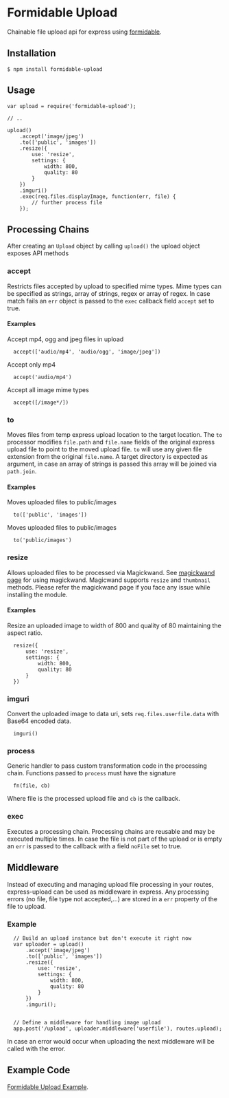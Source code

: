 # Formidable Upload

Chainable file upload api for express using [formidable](https://github.com/felixge/node-formidable).

## Installation

    $ npm install formidable-upload

## Usage

    var upload = require('formidable-upload');

    // ..

    upload()
        .accept('image/jpeg')
        .to(['public', 'images'])
        .resize({
            use: 'resize',
            settings: {
                width: 800,
                quality: 80
            }
        })
        .imguri()
        .exec(req.files.displayImage, function(err, file) {
            // further process file
        });

## Processing Chains

After creating an `Upload` object by calling `upload()` the upload object exposes API methods

### accept
Restricts files accepted by upload to specified mime types. Mime types can be specified as strings, array of strings, regex or array of regex. In case match fails an `err` object is passed to the `exec` callback field `accept` set to true.

#### Examples

Accept mp4, ogg and jpeg files in upload

      accept(['audio/mp4', 'audio/ogg', 'image/jpeg'])

Accept only mp4

      accept('audio/mp4')

Accept all image mime types

      accept([/image*/])

### to
Moves files from temp express upload location to the target location. The `to` processor modifies `file.path` and `file.name` fields of the original express upload file to point to the moved upload file. `to` will use any given file extension from the original `file.name`. A target directory is expected as argument, in case an array of strings is passed this array will be joined via `path.join`.

#### Examples

Moves uploaded files to public/images

      to(['public', 'images'])

Moves uploaded files to public/images

      to('public/images')

### resize
Allows uploaded files to be processed via Magickwand. See [magickwand page](https://github.com/qzaidi/magickwand) for using magickwand. Magicwand supports `resize` and `thumbnail` methods. Please refer the magickwand page if you face any issue while installing the module.

#### Examples

Resize an uploaded image to width of 800 and quality of 80 maintaining the aspect ratio.

      resize({
          use: 'resize',
          settings: {
              width: 800,
              quality: 80
          }
      })


### imguri
Convert the uploaded image to data uri, sets `req.files.userfile.data` with Base64 encoded data.

      imguri()


### process
Generic handler to pass custom transformation code in the processing chain. Functions passed to `process` must have the signature

      fn(file, cb)

Where file is the processed upload file and `cb` is the callback.

### exec
Executes a processing chain. Processing chains are reusable and may be executed multiple times. In case the file is not part of the upload or is empty an `err` is passed to the callback with a field `noFile` set to true.


## Middleware
Instead of executing and managing upload file processing in your routes, express-upload can be used as middleware in express. Any processing errors (no file, file type not accepted,...) are stored in a `err` property of the file to upload.

### Example

      // Build an upload instance but don't execute it right now
      var uploader = upload()
          .accept('image/jpeg')
          .to(['public', 'images'])
          .resize({
              use: 'resize',
              settings: {
                  width: 800,
                  quality: 80
              }
          })
          .imguri();


      // Define a middleware for handling image upload
      app.post('/upload', uploader.middleware('userfile'), routes.upload);

In case an error would occur when uploading the next middleware will be called with the error.

## Example Code
[Formidable Upload Example](https://github.com/vnykmshr/formidable-upload-example).

